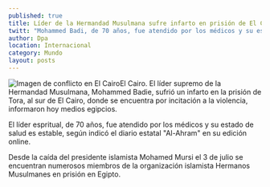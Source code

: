 ```yaml
---
published: true
title: Líder de la Hermandad Musulmana sufre infarto en prisión de El Cairo
twitt: "Mohammed Badi, de 70 años, fue atendido por los médicos y su estado de salud es estable, según indicó el diario estatal \"Al-Ahram\" en su edición online"
author: Dpa
location: Internacional
category: Mundo
layout: posts
---
```


![Imagen de conflicto en El Cairo](http://i.imgur.com/XljOzCRm.jpg)El Cairo. El líder supremo de la Hermandad Musulmana, Mohammed Badie, sufrió un infarto en la prisión de Tora, al sur de El Cairo, donde se encuentra por incitación a la violencia, informaron hoy medios egipcios.

El líder espritual, de 70 años, fue atendido por los médicos y su estado de salud es estable, según indicó el diario estatal "Al-Ahram" en su edición online.

Desde la caída del presidente islamista Mohamed Mursi el 3 de julio se encuentran numerosos miembros de la organización islamista Hermanos Musulmanes en prisión en Egipto.
